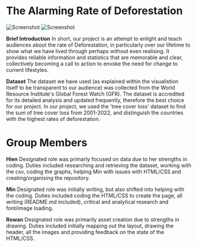 # The Alarming Rate of Deforestation

![Screenshot](https://imgur.com/JNcOMYW.png)
![Screenshot](https://imgur.com/WtBhmhf.png)

**Brief Introduction** In short, our project is an attempt to enlight and teach audiences about the rate of Deforestation, in particularly over our lifetime to show what we have lived through perhaps without even realising. It provides reliable information and statistics that are memorable and clear, collectively becoming a call to action to envoke the need for change to current lifestyles.

**Dataset** The dataset we have used (as explained within the visualistion itself to be transparent to our audience) was collected from the World Resource Institute's Global Forest Watch (GFR). The dataset is accredited for its detailed analysis and updated frequently, therefore the best choice for our project. In our project, we used the 'tree cover loss' dataset to find the sum of tree cover loss from 2001-2022, and distinguish the countries with the highest rates of deforestation. 

# Group Members

**Hien** Designated role was primarly focused on data due to her strengths in coding. Duties included researching and retrieving the dataset, working with the csv, coding the graphs, helping Min with issues with HTML/CSS and creating/organising the repository.

**Min** Designated role was initially writing, but also shifted into helping with the coding. Duties included coding the HTML/CSS to create the page, all writing (README.md included), critical and analytical research and font/image loading.

**Rowan** Designated role was primarily asset creation due to strengths in drawing. Duties included initially mapping out the layout, drawing the header, all the images and providing feedback on the state of the HTML/CSS.
